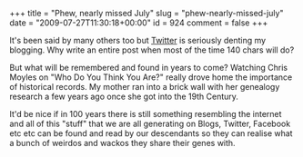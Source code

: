 +++
title = "Phew, nearly missed July"
slug = "phew-nearly-missed-july"
date = "2009-07-27T11:30:18+00:00"
id = 924
comment = false
+++

It's been said by many others too but [Twitter](http://twitter.com/conoro/) is seriously denting my blogging. Why write an entire post when most of the time 140 chars will do?

But what will be remembered and found in years to come? Watching Chris Moyles on "Who Do You Think You Are?" really drove home the importance of historical records. My mother ran into a brick wall with her genealogy research a few years ago once she got into the 19th Century.

It'd be nice if in 100 years there is still something resembling the internet and all of this "stuff" that we are all generating on Blogs, Twitter, Facebook etc etc can be found and read by our descendants so they can realise what a bunch of weirdos and wackos they share their genes with.

